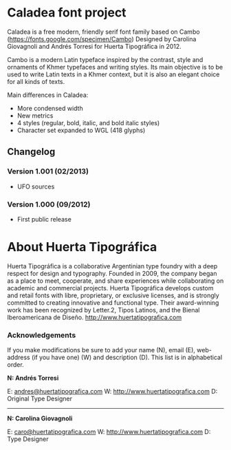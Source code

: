 # Caladea font project

Caladea is a free modern, friendly serif font family based on Cambo (https://fonts.google.com/specimen/Cambo)
Designed by Carolina Giovagnoli and Andrés Torresi for Huerta Tipográfica in 2012.

Cambo is a modern Latin typeface inspired by the contrast, style and ornaments of Khmer typefaces and writing styles. Its main objective is to be used to write Latin texts in a Khmer context, but it is also an elegant choice for all kinds of texts. 

Main differences in Caladea:

- More condensed width
- New metrics
- 4 styles (regular, bold, italic, and bold italic styles)
- Character set expanded to WGL (418 glyphs)


## Changelog

### Version 1.001 (02/2013)

- UFO sources

### Version 1.000 (09/2012)

- First public release 


# About Huerta Tipográfica
Huerta Tipográfica is a collaborative Argentinian type foundry with a deep respect for design and typography. Founded in 2009, the company began as a place to meet, cooperate, and share experiences while collaborating on academic and commercial projects. Huerta Tipográfica develops custom and retail fonts with libre, proprietary, or exclusive licenses, and is strongly committed to creating innovative and functional type. Their award-winning work has been recognized by Letter.2, Tipos Latinos, and the Bienal Iberoamericana de Diseño. http://www.huertatipografica.com


### Acknowledgements

If you make modifications be sure to add your name (N),  email (E), web-address
(if you have one) (W) and  description (D). This list is in alphabetical order.

**N: Andrés Torresi**

E: andres@huertatipografica.com
W: http://www.huertatipografica.com
D: Original Type Designer

---

**N: Carolina Giovagnoli**

E: caro@huertatipografica.com
W: http://www.huertatipografica.com
D: Type Designer
